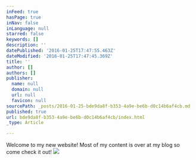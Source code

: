 ```yaml
---
inFeed: true
hasPage: true
inNav: false
inLanguage: null
starred: false
keywords: []
description: ''
datePublished: '2016-01-25T17:47:55.463Z'
dateModified: '2016-01-25T17:47:45.369Z'
title: ''
author: []
authors: []
publisher:
  name: null
  domain: null
  url: null
  favicon: null
sourcePath: _posts/2016-01-25-bde9da8f-b353-4a9e-be6b-d0c14b6af4cb.md
published: true
url: bde9da8f-b353-4a9e-be6b-d0c14b6af4cb/index.html
_type: Article

---
```

Welcome to my new website! Most of my content is over at my blog so come check it out!
![](https://the-grid-user-content.s3-us-west-2.amazonaws.com/111d7a2f-9351-4049-bcb4-bc7588b69fd6.jpg)